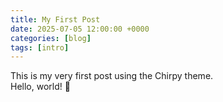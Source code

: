 ```yaml
---
title: My First Post
date: 2025-07-05 12:00:00 +0000
categories: [blog]
tags: [intro]
---
```


This is my very first post using the Chirpy theme.  
Hello, world! 👋
